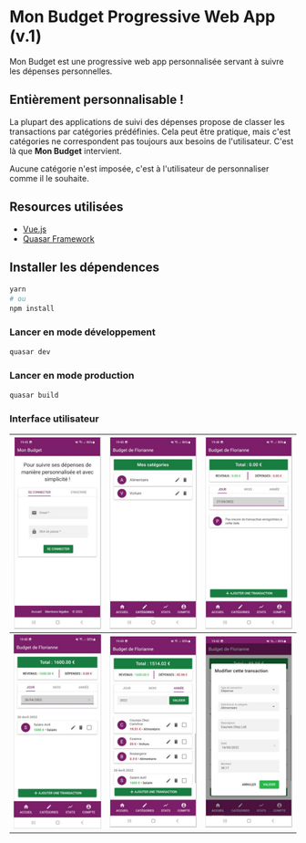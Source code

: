 # Mon Budget Progressive Web App (v.1)
Mon Budget est une progressive web app personnalisée servant à suivre les dépenses personnelles.

## Entièrement personnalisable !

La plupart des applications de suivi des dépenses propose de classer les transactions par catégories prédéfinies. Cela peut être pratique, mais c'est catégories ne correspondent pas toujours aux besoins de l'utilisateur. C'est là que **Mon Budget** intervient.

Aucune catégorie n'est imposée, c'est à l'utilisateur de personnaliser comme il le souhaite.

## Resources utilisées
* [Vue.js](https://vuejs.org/)
* [Quasar Framework](https://quasar.dev/)

## Installer les dépendences
```bash
yarn
# ou
npm install
```

### Lancer en mode développement
```bash
quasar dev
```

### Lancer en mode production
```bash
quasar build
```

### Interface utilisateur

|![Mon Budget Homepage](/public/screenshots/mon-budget-01.jpg "Homepage")|![Categories](/public/screenshots/mon-budget-02.jpg "Categories")|![Daily transaction view](/public/screenshots/mon-budget-03.jpg "Daily transaction")|
|--|--|--|
|![Daily transaction view](/public/screenshots/mon-budget-04.jpg "Daily transaction")|![Yearly transaction view](/public/screenshots/mon-budget-05.jpg "Yearly view")|![User interface](/public/screenshots/mon-budget-06.jpg "Update a transaction")|
